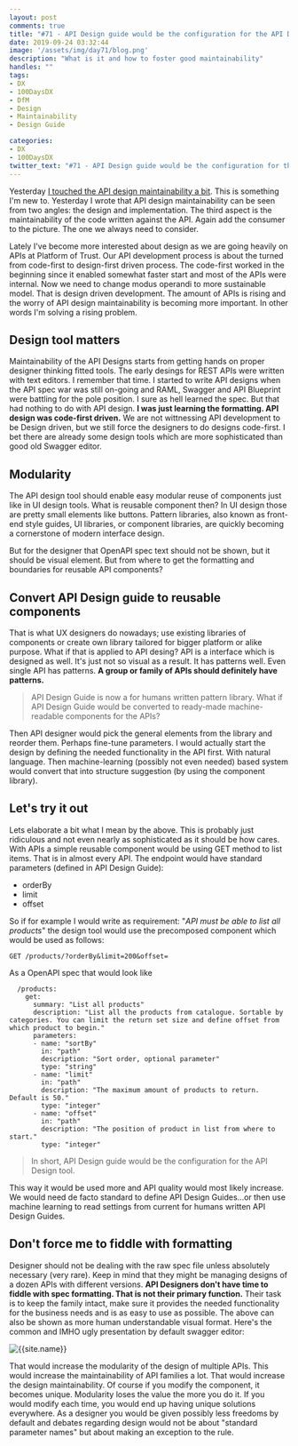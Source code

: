 ```yaml
---
layout: post
comments: true
title: "#71 - API Design guide would be the configuration for the API Design tool"
date: 2019-09-24 03:32:44
image: '/assets/img/day71/blog.png'
description: "What is it and how to foster good maintainability"
handles: "" 
tags:
- DX 
- 100DaysDX
- DfM
- Design
- Maintainability
- Design Guide

categories:
- DX
- 100DaysDX
twitter_text: "#71 - API Design guide would be the configuration for the API Design tool"
---
```


Yesterday [I touched the API design maintainability a bit](https://100daysdx.com/70). This is something I'm new to. Yesterday I wrote that API design maintainability can be seen from two angles: the design and implementation. The third aspect is the maintainability of the code written against the API. Again add the consumer to the picture. The one we always need to consider. 

Lately I've become more interested about design as we are going heavily on APIs at Platform of Trust. Our API development process is about the turned from code-first to design-first driven process. The code-first worked in the beginning since it enabled somewhat faster start and most of the APIs were internal. Now we need to change modus operandi to more sustainable model. That is design driven development. The amount of APIs is rising and the worry of API design maintainability is becoming more important. In other words I'm solving a rising problem. 

## Design tool matters

Maintainability of the API Designs starts from getting hands on proper designer thinking fitted tools. The early desings for REST APIs were written with text editors. I remember that time. I started to write API designs when the API spec war was still on-going and RAML, Swagger and API Blueprint were battling for the pole position. I sure as hell learned the spec. But that had nothing to do with API design. **I was just learning the formatting. API design was code-first driven.** We are not wittnessing API development to be Design driven, but we still force the designers to do designs code-first. I bet there are already some design tools which are more sophisticated than good old Swagger editor. 

## Modularity 

The API design tool should enable easy modular reuse of components just like in UI design tools. What is reusable component then? In UI design those are pretty small elements like buttons. Pattern libraries, also known as front-end style guides, UI libraries, or component libraries, are quickly becoming a cornerstone of modern interface design. 

But for the designer that OpenAPI spec text should not be shown, but it should be visual element. But from where to get the formatting and boundaries for reusable API components? 

## Convert API Design guide to reusable components

That is what UX designers do nowadays; use existing libraries of components or create own library tailored for bigger platform or alike purpose. What if that is applied to API desing? API is a interface which is designed as well. It's just not so visual as a result. It has patterns well. Even single API has patterns. **A group or family of APIs should definitely have patterns.** 

<blockquote>API Design Guide is now a for humans written pattern library. What if API Design Guide would be converted to ready-made machine-readable components for the APIs? </blockquote>

Then API designer would pick the general elements from the library and reorder them. Perhaps fine-tune parameters. I would actually start the design by defining the needed functionality in the API first. With natural language. Then machine-learning (possibly not even needed) based system would convert that into structure suggestion (by using the component library).

## Let's try it out

Lets elaborate a bit what I mean by the above. This is probably just ridiculous and not even nearly as sophisticated as it should be how cares. With APIs a simple reusable component would be using GET method to list items. That is in almost every API. The endpoint would have standard parameters (defined in API Design Guide):
- orderBy
- limit
- offset

So if for example I would write as requirement: "_API must be able to list all products_" the design tool would use the precomposed component which would be used as follows: 

```
GET /products/?orderBy&limit=200&offset=
```

As a OpenAPI spec that would look like
```
  /products:
    get:
      summary: "List all products"
      description: "List all the products from catalogue. Sortable by categories. You can limit the return set size and define offset from which product to begin."
      parameters:
      - name: "sortBy"
        in: "path"
        description: "Sort order, optional parameter"
        type: "string"
      - name: "limit"
        in: "path"
        description: "The maximum amount of products to return. Default is 50."
        type: "integer"  
      - name: "offset"
        in: "path"
        description: "The position of product in list from where to start."
        type: "integer"  
```
<blockquote>
In short, API Design guide would be the configuration for the API Design tool.</blockquote> 

This way it would be used more and API quality would most likely increase. We would need de facto standard to define API Design Guides...or then use machine learning to read settings from current for humans written API Design Guides. 

## Don't force me to fiddle with formatting

Designer should not be dealing with the raw spec file unless absolutely necessary (very rare). Keep in mind that they might be managing designs of a dozen APIs with different versions. **API Designers don't have time to fiddle with spec formatting. That is not their primary function.** Their task is to keep the family intact, make sure it provides the needed functionality for the business needs and is as easy to use as possible. The above can also be shown as more human understandable visual format. Here's the common and IMHO ugly presentation by default swagger editor: 

<img itemprop="image" src="/assets/img/day71/products.png" alt="{{site.name}}"/>

That would increase the modularity of the design of multiple APIs. This would increase the maintainability of API families a lot. That would increase the design maintainability. Of course if you modify the component, it becomes unique. Modularity loses the value the more you do it. If you would modify each time, you would end up having unique solutions everywhere. As a designer you would be given possibly less freedoms by default and debates regarding design would not be about "standard parameter names" but about making an exception to the rule. 

